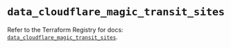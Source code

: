 # `data_cloudflare_magic_transit_sites`

Refer to the Terraform Registry for docs: [`data_cloudflare_magic_transit_sites`](https://registry.terraform.io/providers/cloudflare/cloudflare/5.3.0/docs/data-sources/magic_transit_sites).
